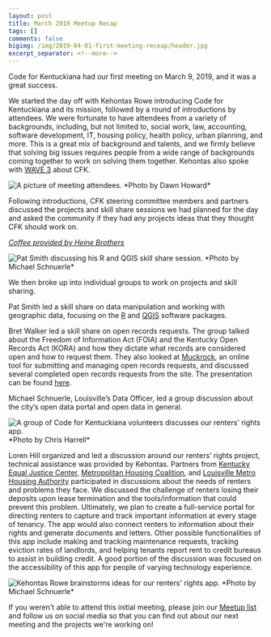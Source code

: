 ```yaml
---
layout: post
title: March 2019 Meetup Recap
tags: []
comments: false
bigimg: /img/2019-04-01-first-meeting-receap/header.jpg
excerpt_separator: <!--more-->
---
```


Code for Kentuckiana had our first meeting on March 9, 2019, and it was a great success.

We started the day off with Kehontas Rowe introducing Code for Kentuckiana and its mission, followed by a round of introductions by attendees. We were fortunate to have attendees from a variety of backgrounds, including, but not limited to, social work, law, accounting, software development, IT, housing policy, health policy, urban planning, and more. This is a great mix of background and talents, and we firmly believe that solving big issues requires people from a wide range of backgrounds coming together to work on solving them together. Kehontas also spoke with [WAVE 3](http://www.wave3.com/2019/03/10/code-kentuckiana-advocates-technology-public-data/) about CFK.
<!--more-->

<img src="/img/2019-04-01-first-meeting-receap/whole-group.jpg" alt="A picture of meeting attendees.">
*Photo by Dawn Howard*

Following introductions, CFK steering committee members and partners discussed the projects and skill share sessions we had planned for the day and asked the community if they had any projects ideas that they thought CFK should work on.

[*Coffee provided by Heine Brothers*](https://heinebroscoffee.com)

<img src="/img/2019-04-01-first-meeting-receap/skill-share-intros.jpg" alt="Pat Smith discussing his R and QGIS skill share session.">
*Photo by Michael Schnuerle*

We then broke up into individual groups to work on projects and skill sharing.

Pat Smith led a skill share on data manipulation and working with geographic data, focusing on the [R](https://www.r-project.org) and [QGIS](https://www.qgis.org/) software packages.

Bret Walker led a skill share on open records requests. The group talked about the Freedom of Information Act (FOIA) and the Kentucky Open Records Act (KORA) and how they dictate what records are considered open and how to request them. They also looked at [Muckrock](https://www.muckrock.com), an online tool for submitting and managing open records requests, and discussed several completed open records requests from the site. The presentation can be found [here](/img/2019-04-01-first-meeting-receap/open_records.pdf).

Michael Schnuerle, Louisville’s Data Officer, led a group discussion about the city’s open data portal and open data in general.

<img src="/img/2019-04-01-first-meeting-receap/renters-rights-app-discussion.jpg" alt="A group of Code for Kentuckiana volunteers discusses our renters' rights app.">
*Photo by Chris Harrell*

Loren Hill organized and led a discussion around our renters’ rights project, technical assistance was provided by Kehontas. Partners from [Kentucky Equal Justice Center](https://www.kyequaljustice.org), [Metropolitan Housing Coalition](http://www.metropolitanhousing.org), and [Louisville Metro Housing Authority](http://www.lmha1.org) participated in discussions about the needs of renters and problems they face. We discussed the challenge of renters losing their deposits upon lease termination and the tools/information that could prevent this problem. Ultimately, we plan to create a full-service portal for directing renters to capture and track important information at every stage of tenancy. The app would also connect renters to information about their rights and generate documents and letters. Other possible functionalities of this app include making and tracking maintenance requests, tracking eviction rates of landlords, and helping tenants report rent to credit bureaus to assist in building credit. A good portion of the discussion was focused on the accessibility of this app for people of varying technology experience.

<img src="/img/2019-04-01-first-meeting-receap/kehontas-brainstorm.jpg" alt="Kehontas Rowe brainstorms ideas for our renters' rights app.">
*Photo by Michael Schnuerle* 

If you weren't able to attend this initial meeting, please join our [Meetup list](https://www.meetup.com/codeforkyana/?action=join) and follow us on social media so that you can find out about our next meeting and the projects we're working on!
